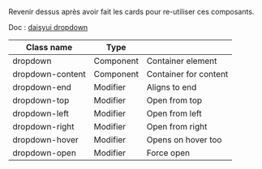 Revenir dessus après avoir fait les cards pour re-utiliser ces composants.

Doc : [daisyui dropdown](https://daisyui.com/components/dropdown/)

| Class name       |   Type     |                        |
|------------------|------------|------------------------|
| dropdown         | Component  | Container element      |
| dropdown-content | Component  | Container for content  |
| dropdown-end     | Modifier   | Aligns to end          |
| dropdown-top     | Modifier   | Open from top          |
| dropdown-left    | Modifier   | Open from left         |
| dropdown-right   | Modifier   | Open from right        |
| dropdown-hover   | Modifier   | Opens on hover too     |
| dropdown-open    | Modifier   | Force open             |
